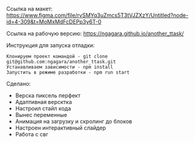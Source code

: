 Ссылка на макет: https://www.figma.com/file/rvSMYq3uZmcs5T3tVJZXzY/Untitled?node-id=4-309&t=MoMxMdFcDEPp3y6T-0

Ссылка на рабочую версию: https://ngagara.github.io/another_ttask/

Инструкция для запуска отладки:

    Клонируем проект командой - git clone git@github.com:ngagara/another_ttask.git
    Устанавливаем зависимости - npm install
    Запустить в режиме разработки - npm run start

Сделано:

 - Верска пиксель перфект
 - Адаптивная версктка
 - Настроил стайл кода
 - Вынес переменные
 - Анимация на загрузку и скролинг до блоков
 - Настроен интерактивный слайдер
 - Работа с свг